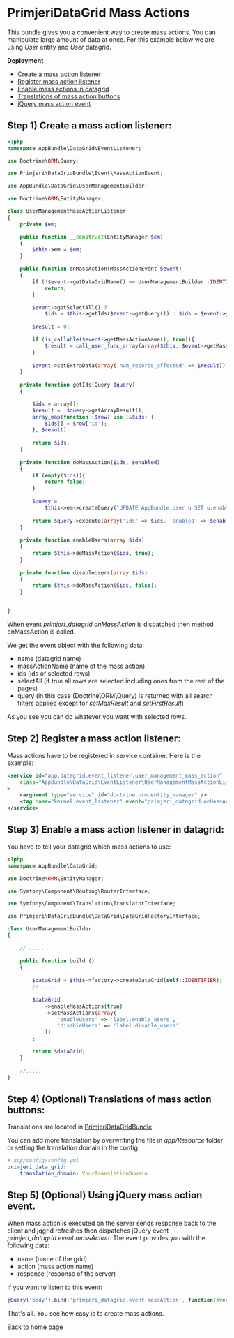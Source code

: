 PrimjeriDataGrid Mass Actions
============================
This bundle gives you a convenient way to create mass actions.
You can manipulate large amount of data at once. 
For this example below we are using *User* entity and *User* datagrid.

**Deployment**

* [Create a mass action listener](#create-mass-action-listener)
* [Register mass action listener](#register-mass-action-listener)
* [Enable mass actions in datagrid](#enable-mass-action-listener)
* [Translations of mass action buttons](#translations-mass-action-buttons)
* [jQuery mass action event](#jQuery-mass-action-event)

<a name="create-mass-action-listener"></a>

## Step 1) Create a mass action listener:

``` php
<?php
namespace AppBundle\DataGrid\EventListener;

use Doctrine\ORM\Query;

use Primjeri\DataGridBundle\Event\MassActionEvent;

use AppBundle\DataGrid\UserManagementBuilder;

use Doctrine\ORM\EntityManager;

class UserManagementMassActionListener
{
    private $em;

    public function __construct(EntityManager $em)
    {
        $this->em = $em;
    }

    public function onMassAction(MassActionEvent $event)
    {
        if (!$event->getDataGridName() == UserManagementBuilder::IDENTIFIER){
            return;
        }

        $event->getSelectAll() ? 
            $ids = $this->getIds($event->getQuery()) : $ids = $event->getIds();
        
        $result = 0;

        if (is_callable($event->getMassActionName(), true)){
            $result = call_user_func_array(array($this, $event->getMassActionName()), array('ids' => $ids));
        }
   
        $event->setExtraData(array('num_records_affected' => $result));
    }
    
    private function getIds(Query $query)
    {

        $ids = array();
        $result =  $query->getArrayResult(); 
        array_map(function ($row) use (&$ids) {
            $ids[] = $row['id'];
        }, $result);
        
        return $ids;
    }
    
    private function doMassAction($ids, $enabled)
    {
        if (empty($ids)){
            return false;
        }
        
        $query =
            $this->em->createQuery("UPDATE AppBundle:User u SET u.enabled = :enabled WHERE u.id IN (:ids)");
        
        return $query->execute(array('ids' => $ids, 'enabled' => $enabled));
    }
    
    private function enableUsers(array $ids)
    {
        return $this->doMassAction($ids, true);
    }
    
    private function disableUsers(array $ids)
    {
        return $this->doMassAction($ids, false);
    }


}
```

When event *primjeri_datagrid.onMassAction* is dispatched then method onMassAction is called.

We get the event object with the following data:
 - name (datagrid name)
 - massActionName (name of the mass action)
 - ids (ids of selected rows)
 - selectAll (if true all rows are selected including ones from the rest of the pages)
 - query (in this case (Doctrine\ORM\Query) is returned with all search filters applied except for *setMaxResult* and *setFirstResult*)
 
 As you see you can do whatever you want with selected rows.
 
<a name="register-mass-action-listener"></a>

## Step 2) Register a mass action listener:

Mass actions have to be registered in service container. Here is the example:

``` xml
<service id="app.datagrid.event_listener.user_management_mass_action" 
	class="AppBundle\DataGrid\EventListener\UserManagementMassActionListener"
>
	<argument type="service" id="doctrine.orm.entity_manager" />
	<tag name="kernel.event_listener" event="primjeri_datagrid.onMassAction" method="onMassAction" />
</service>
```

<a name="enable-mass-action-listener"></a>

## Step 3) Enable a mass action listener in datagrid:

You have to tell your datagrid which mass actions to use:

``` php
<?php
namespace AppBundle\DataGrid;

use Doctrine\ORM\EntityManager;

use Symfony\Component\Routing\RouterInterface;

use Symfony\Component\Translation\TranslatorInterface;

use Primjeri\DataGridBundle\DataGrid\DataGridFactoryInterface;

class UserManagementBuilder
{

	// .....
	
    public function build ()
    {
        
        $dataGrid = $this->factory->createDataGrid(self::IDENTIFIER);
        // .....
        
		$dataGrid
            ->enableMassActions(true)
            ->setMassActions(array(
                'enableUsers' => 'label.enable_users',        
                'disableUsers' => 'label.disable_users'        
            ))
        ;

        return $dataGrid;
    }
    
    //.....
}
```

<a name="translations-mass-action-buttons"></a>

## Step 4) (Optional) Translations of mass action buttons:

Translations are located in [PrimjeriDataGridBundle](../translations/PrimjeriDataGridBundle.en.xlf)

You can add more translation by overwriting the file in *app/Resource* folder or setting the translation domain in the config:

```yaml
# app/config/config.yml
primjeri_data_grid:
	translation_domain: YourTranslationDomain
```

<a name="jQuery-mass-action-event"></a>

## Step 5) (Optional) Using jQuery mass action event.

When mass action is executed on the server sends response back to the client and jqgrid refreshes 
then dispatches jQuery event *primjeri_datagrid.event.massAction*. The event provides you with the following data:
 - name (name of the grid)
 - action (mass action name)
 - response (response of the server)
 
 If you want to listen to this event: 
 
 ``` javascript
 jQuery('body').bind('primjeri_datagrid.event.massAction', function(event){})
 ```
 
 That's all. You see how easy is to create mass actions.
 
 [Back to home page](index.md)

